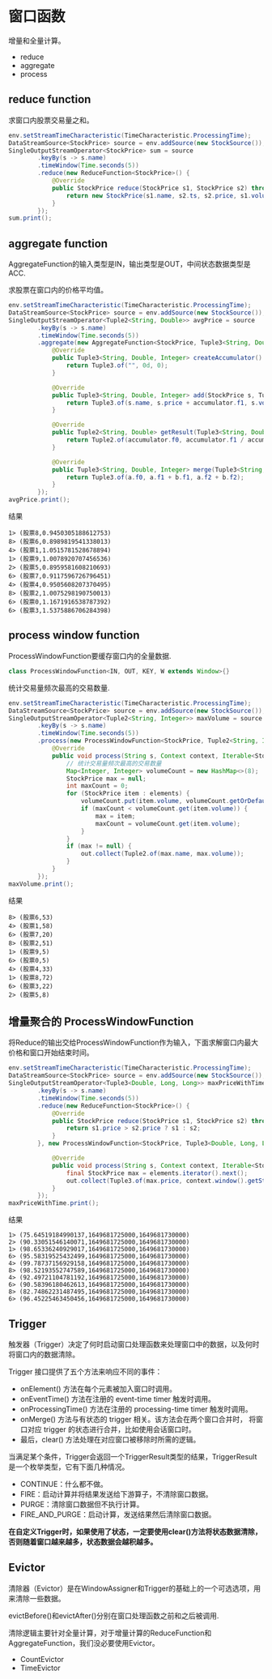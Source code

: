 

# 窗口函数

增量和全量计算。

* reduce
* aggregate
* process

## reduce function

求窗口内股票交易量之和。

```java
env.setStreamTimeCharacteristic(TimeCharacteristic.ProcessingTime);
DataStreamSource<StockPrice> source = env.addSource(new StockSource());
SingleOutputStreamOperator<StockPrice> sum = source
        .keyBy(s -> s.name)
        .timeWindow(Time.seconds(5))
        .reduce(new ReduceFunction<StockPrice>() {
            @Override
            public StockPrice reduce(StockPrice s1, StockPrice s2) throws Exception {
                return new StockPrice(s1.name, s2.ts, s2.price, s1.volume + s2.volume);
            }
        });
sum.print();
```

## aggregate function

AggregateFunction的输入类型是IN，输出类型是OUT，中间状态数据类型是ACC.

求股票在窗口内的价格平均值。

```java
env.setStreamTimeCharacteristic(TimeCharacteristic.ProcessingTime);
DataStreamSource<StockPrice> source = env.addSource(new StockSource());
SingleOutputStreamOperator<Tuple2<String, Double>> avgPrice = source
        .keyBy(s -> s.name)
        .timeWindow(Time.seconds(5))
        .aggregate(new AggregateFunction<StockPrice, Tuple3<String, Double, Integer>, Tuple2<String, Double>>() {
            @Override
            public Tuple3<String, Double, Integer> createAccumulator() {
                return Tuple3.of("", 0d, 0);
            }

            @Override
            public Tuple3<String, Double, Integer> add(StockPrice s, Tuple3<String, Double, Integer> accumulator) {
                return Tuple3.of(s.name, s.price + accumulator.f1, s.volume + accumulator.f2);
            }

            @Override
            public Tuple2<String, Double> getResult(Tuple3<String, Double, Integer> accumulator) {
                return Tuple2.of(accumulator.f0, accumulator.f1 / accumulator.f2);
            }

            @Override
            public Tuple3<String, Double, Integer> merge(Tuple3<String, Double, Integer> a, Tuple3<String, Double, Integer> b) {
                return Tuple3.of(a.f0, a.f1 + b.f1, a.f2 + b.f2);
            }
        });
avgPrice.print();
```
结果
```shell
1> (股票8,0.9450305188612753)
8> (股票6,0.8989819541338013)
4> (股票1,1.0515781528678894)
1> (股票9,1.0078920707456536)
2> (股票5,0.8959581608210693)
6> (股票7,0.9117596726796451)
4> (股票4,0.9505608207370495)
8> (股票2,1.0075298190750013)
6> (股票0,1.1671916538787392)
6> (股票3,1.5375886706284398)
```

## process window function

ProcessWindowFunction要缓存窗口内的全量数据.

```java
class ProcessWindowFunction<IN, OUT, KEY, W extends Window>{}
```
统计交易量频次最高的交易数量.
```java
env.setStreamTimeCharacteristic(TimeCharacteristic.ProcessingTime);
DataStreamSource<StockPrice> source = env.addSource(new StockSource());
SingleOutputStreamOperator<Tuple2<String, Integer>> maxVolume = source
        .keyBy(s -> s.name)
        .timeWindow(Time.seconds(5))
        .process(new ProcessWindowFunction<StockPrice, Tuple2<String, Integer>, String, TimeWindow>() {
            @Override
            public void process(String s, Context context, Iterable<StockPrice> elements, Collector<Tuple2<String, Integer>> out) throws Exception {
                // 统计交易量频次最高的交易数量
                Map<Integer, Integer> volumeCount = new HashMap<>(8);
                StockPrice max = null;
                int maxCount = 0;
                for (StockPrice item : elements) {
                    volumeCount.put(item.volume, volumeCount.getOrDefault(item.volume, 0) + 1);
                    if (maxCount < volumeCount.get(item.volume)) {
                        max = item;
                        maxCount = volumeCount.get(item.volume);
                    }
                }
                if (max != null) {
                    out.collect(Tuple2.of(max.name, max.volume));
                }
            }
        });
maxVolume.print();
```
结果
```shell
8> (股票6,53)
4> (股票1,58)
6> (股票7,20)
8> (股票2,51)
1> (股票9,5)
6> (股票0,5)
4> (股票4,33)
1> (股票8,72)
6> (股票3,22)
2> (股票5,8)
```

## 增量聚合的 ProcessWindowFunction

将Reduce的输出交给ProcessWindowFunction作为输入，下面求解窗口内最大价格和窗口开始结束时间。

```java
env.setStreamTimeCharacteristic(TimeCharacteristic.ProcessingTime);
DataStreamSource<StockPrice> source = env.addSource(new StockSource());
SingleOutputStreamOperator<Tuple3<Double, Long, Long>> maxPriceWithTime = source
        .keyBy(s -> s.name)
        .timeWindow(Time.seconds(5))
        .reduce(new ReduceFunction<StockPrice>() {
            @Override
            public StockPrice reduce(StockPrice s1, StockPrice s2) throws Exception {
                return s1.price > s2.price ? s1 : s2;
            }
        }, new ProcessWindowFunction<StockPrice, Tuple3<Double, Long, Long>, String, TimeWindow>() {

            @Override
            public void process(String s, Context context, Iterable<StockPrice> elements, Collector<Tuple3<Double, Long, Long>> out) throws Exception {
                final StockPrice max = elements.iterator().next();
                out.collect(Tuple3.of(max.price, context.window().getStart(), context.window().getEnd()));
            }
        });
maxPriceWithTime.print();
```
结果
```shell
1> (75.64519184990137,1649681725000,1649681730000)
2> (90.33051546140071,1649681725000,1649681730000)
1> (98.65336240929017,1649681725000,1649681730000)
6> (95.58319525432499,1649681725000,1649681730000)
4> (99.78737156929158,1649681725000,1649681730000)
8> (98.52193552747589,1649681725000,1649681730000)
4> (92.49721104781192,1649681725000,1649681730000)
6> (90.58396180462613,1649681725000,1649681730000)
8> (82.74862231487495,1649681725000,1649681730000)
6> (96.45225463450456,1649681725000,1649681730000)
```

## Trigger

触发器（Trigger）决定了何时启动窗口处理函数来处理窗口中的数据，以及何时将窗口内的数据清除。

Trigger 接口提供了五个方法来响应不同的事件：

* onElement() 方法在每个元素被加入窗口时调用。
* onEventTime() 方法在注册的 event-time timer 触发时调用。
* onProcessingTime() 方法在注册的 processing-time timer 触发时调用。
* onMerge() 方法与有状态的 trigger 相关。该方法会在两个窗口合并时， 将窗口对应 trigger 的状态进行合并，比如使用会话窗口时。
* 最后，clear() 方法处理在对应窗口被移除时所需的逻辑。

当满足某个条件，Trigger会返回一个TriggerResult类型的结果，TriggerResult是一个枚举类型，它有下面几种情况。

* CONTINUE：什么都不做。
* FIRE：启动计算并将结果发送给下游算子，不清除窗口数据。
* PURGE：清除窗口数据但不执行计算。
* FIRE_AND_PURGE：启动计算，发送结果然后清除窗口数据。

**在自定义Trigger时，如果使用了状态，一定要使用clear()方法将状态数据清除，否则随着窗口越来越多，状态数据会越积越多。**

## Evictor

清除器（Evictor）是在WindowAssigner和Trigger的基础上的一个可选选项，用来清除一些数据。

evictBefore()和evictAfter()分别在窗口处理函数之前和之后被调用.

清除逻辑主要针对全量计算，对于增量计算的ReduceFunction和AggregateFunction，我们没必要使用Evictor。

* CountEvictor
* TimeEvictor



